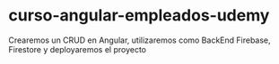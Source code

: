 # curso-angular-empleados-udemy
Crearemos un CRUD en Angular, utilizaremos como BackEnd Firebase, Firestore y deployaremos el proyecto
